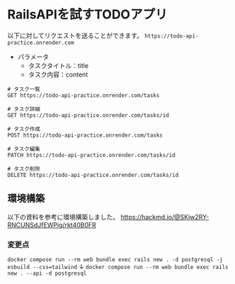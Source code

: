 # RailsAPIを試すTODOアプリ

以下に対してリクエストを送ることができます。
`https://todo-api-practice.onrender.com`

* パラメータ
  * タスクタイトル：title
  * タスク内容：content
```
# タスク一覧
GET https://todo-api-practice.onrender.com/tasks

# タスク詳細
GET https://todo-api-practice.onrender.com/tasks/id

# タスク作成
POST https://todo-api-practice.onrender.com/tasks

# タスク編集
PATCH https://todo-api-practice.onrender.com/tasks/id

# タスク削除
DELETE https://todo-api-practice.onrender.com/tasks/id
```


## 環境構築
以下の資料を参考に環境構築しました。
https://hackmd.io/@SKjw2RY-RNCUNSdJfEWPig/rkt40B0FR

### 変更点
`docker compose run --rm web bundle exec rails new . -d postgresql -j esbuild --css=tailwind`
↓
`docker compose run --rm web bundle exec rails new . --api -d postgresql`